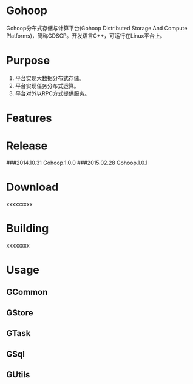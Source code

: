 Gohoop
====
Gohoop分布式存储与计算平台(Gohoop Distributed Storage And Compute Platforms)，简称GDSCP。开发语言C++，可运行在Linux平台上。

Purpose
====
1. 平台实现大数据分布式存储。
2. 平台实现任务分布式运算。
3. 平台对外以RPC方式提供服务。

Features
====


Release
====
###2014.10.31 Gohoop.1.0.0
###2015.02.28 Gohoop.1.0.1

Download
====
xxxxxxxxx

Building
====
xxxxxxxx

Usage
====
GCommon
----

GStore
----

GTask
----

GSql
----

GUtils
----


